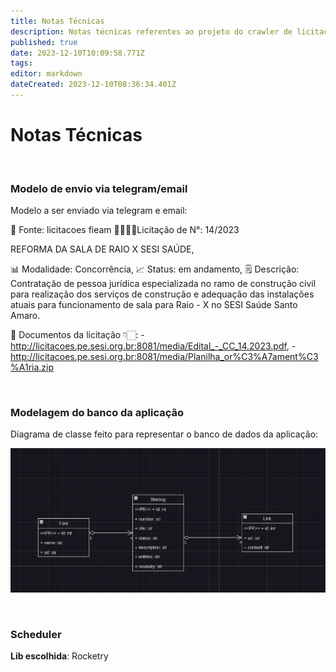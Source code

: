 ```yaml
---
title: Notas Técnicas
description: Notas técnicas referentes ao projeto do crawler de licitações.
published: true
date: 2023-12-10T10:09:58.771Z
tags: 
editor: markdown
dateCreated: 2023-12-10T08:36:34.401Z
---
```


# Notas Técnicas
<br>

### Modelo de envio via telegram/email

Modelo a ser enviado via telegram e email:

🔎 Fonte: licitacoes fieam
🫱🏻‍🫲🏼Licitação de N°: 14/2023

REFORMA DA SALA DE RAIO X SESI SAÚDE,

📊 Modalidade: Concorrência,
📈 Status: em andamento,
🗒️ Descrição: Contratação de pessoa jurídica especializada no ramo de construção civil para realização dos serviços de construção e adequação das instalações atuais para funcionamento de sala para Raio - X no SESI Saúde Santo Amaro.
    
    
🔗 Documentos da licitação 👇🏻:
    - http://licitacoes.pe.sesi.org.br:8081/media/Edital_-_CC_14.2023.pdf,
    - http://licitacoes.pe.sesi.org.br:8081/media/Planilha_or%C3%A7ament%C3%A1ria.zip

<br>

### Modelagem do banco da aplicação

Diagrama de classe feito para representar o banco de dados da aplicação:

![screenshot_20231210_054417.png](/crawler-licitacoes/screenshot_20231210_054417.png)

<br>

### Scheduler
**Lib escolhida**: Rocketry